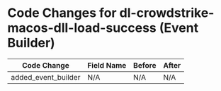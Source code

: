 # Code Changes for dl-crowdstrike-macos-dll-load-success (Event Builder)

| Code Change | Field Name | Before | After |
|-------------|------------|--------|-------|
| added_event_builder | N/A | N/A | N/A |